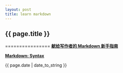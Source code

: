```yaml
---
layout: post
title: learn markdown
---
```

<h2>{{ page.title }}</h2>
================
<b><a href="http://jianshu.io/p/q81RER">献给写作者的 Markdown 新手指南</a></b>  

<b><a href="http://markdown.tw/">Markdown: Syntax</a></b>
<p>{{ page.date | date_to_string }}</p>

